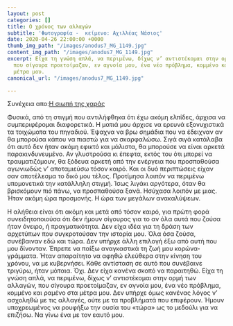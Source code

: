 ```yaml
---
layout: post
categories: []
title: Ο χρόνος των αλλαγών
subtitle: 'Φωτογραφία -  κείμενο: Αχιλλέας Νάσιος'
date: 2020-04-26 22:00:00 +0000
thumb_img_path: "/images/anodus7_MG_1149.jpg"
content_img_path: "/images/anodus7_MG_1149.jpg"
excerpt: Είχα τη γνώση απλά, να περιμένω, δίχως ν’ αντιστέκομαι στην ορμή των αλλαγών,
  που σίγουρα προετοίμαζαν, εν αγνοία μου, ένα νέο πρόβλημα, κομμένο και ραμένο στα
  μέτρα μου.
canonical_url: "/images/anodus7_MG_1149.jpg"

---
```

Συνέχεια απο:<a href="https://hocusphotus.com/posts/anodus-6/" target="blank">Η σιωπή της χαράς</a>

Φυσικά, από τη στιγμή που αντιλήφθηκα ότι έχω ακόμη ελπίδες, άρχισα να συμπεριφέρομαι διαφορετικά. Η ματιά μου άρχισε να ερευνά εξονυχιστικά τα τοιχώματα του πηγαδιού. Έψαχνα να βρω σημάδια που να έδειχναν αν θα μπορούσα κάπου να πιαστώ για να σκαρφαλώσω. Σιγά σιγά κατάλαβα ότι αυτό δεν ήταν ακόμη εφικτό και μάλιστα, θα μπορούσε να είναι αρκετά παρακινδυνευμένο. Αν γλυστρούσα κι έπεφτα, εκτός του ότι μπορεί να τραυματιζόμουν, θα ξόδευα αρκετή από την ενέργεια που προσπαθούσα αγωνιωδώς ν’ αποταμιεύσω τόσον καιρό. Και οι δυό περιπτώσεις είχαν σαν αποτέλεσμα το δικό μου τέλος. Προτίμησα λοιπόν να περιμένω υπομονετικά την κατάλληλη στιγμή. Ίσως λιγάκι αργότερα, όταν θα βρισκόμουν πιό πάνω, να προσπαθούσα ξανά. Ησύχασα λοιπόν με μιας. Ήταν ακόμη ώρα προσμονής. Η ώρα των μεγάλων ανακαλύψεων.

Η αλήθεια είναι ότι ακόμη και μετά από τόσον καιρό, για πρώτη φορά συνειδητοποιούσα ότι δεν ήμουν σίγουρος για το αν όλα αυτά που ζούσα ήταν όνειρο, ή πραγματικότητα. Δεν είχα ιδέα για τη δράση των αρχετύπων που συγκροτούσαν την ιστορία μου. Όλα όσα ζούσα, συνέβαιναν εδώ και τώρα. Δεν υπήρχε άλλη επιλογή έξω από αυτή που μου δίνονταν. Έπρεπε να παίξω αναγκαστικά τη ζωή μου κορώνα-γράμματα. Ήταν απαραίτητο να αφηθώ ελεύθερα στην κίνηση του χρόνου, να με κυβερνήσει. Κάθε αντίσταση σε αυτό που συνέβαινε τριγύρω, ήταν μάταια. Όχι. Δεν είχα κανένα σκοπό να παραιτηθώ. Είχα τη γνώση απλά, να περιμένω, δίχως ν’ αντιστέκομαι στην ορμή των αλλαγών, που σίγουρα προετοίμαζαν, εν αγνοία μου, ένα νέο πρόβλημα, κομμένο και ραμένο στα μέτρα μου. Δεν υπήρχε όμως κανένας λόγος ν’ ασχοληθώ με τις αλλαγές, ούτε με τα προβλήματά που επιφέρουν. Ήμουν υποχρεωμένος να ρουφήξω την ουσία του «τώρα» ως το μεδούλι για να επιζήσω. Να γίνω ένα με τον εαυτό μου.